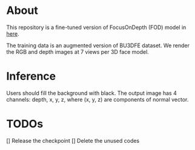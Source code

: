 # About
This repository is a fine-tuned version of FocusOnDepth (FOD) model in [here](https://github.com/antocad/FocusOnDepth).

The training data is an augmented version of BU3DFE dataset.
We render the RGB and depth images at 7 views per 3D face model.

# Inference
Users should fill the background with black.
The output image has 4 channels: depth, x, y, z, where (x, y, z) are components of normal vector.

# TODOs
[] Release the checkpoint
[] Delete the unused codes
